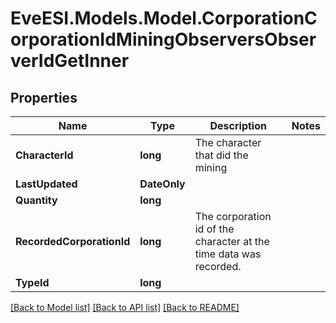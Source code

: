 # EveESI.Models.Model.CorporationCorporationIdMiningObserversObserverIdGetInner

## Properties

Name | Type | Description | Notes
------------ | ------------- | ------------- | -------------
**CharacterId** | **long** | The character that did the mining  | 
**LastUpdated** | **DateOnly** |  | 
**Quantity** | **long** |  | 
**RecordedCorporationId** | **long** | The corporation id of the character at the time data was recorded.  | 
**TypeId** | **long** |  | 

[[Back to Model list]](../README.md#documentation-for-models) [[Back to API list]](../README.md#documentation-for-api-endpoints) [[Back to README]](../README.md)

